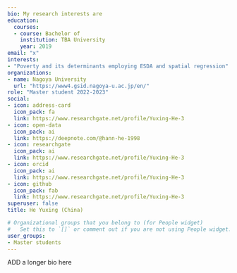 ```yaml
---
bio: My research interests are 
education:
  courses:
  - course: Bachelor of 
    institution: TBA University
    year: 2019
email: "x"
interests:
- "Poverty and its determinants employing ESDA and spatial regression"
organizations:
- name: Nagoya University
  url: "https://www4.gsid.nagoya-u.ac.jp/en/"
role: "Master student 2022-2023"
social:
- icon: address-card
  icon_pack: fa
  link: https://www.researchgate.net/profile/Yuxing-He-3
- icon: open-data
  icon_pack: ai
  link: https://deepnote.com/@hann-he-1998
- icon: researchgate
  icon_pack: ai
  link: https://www.researchgate.net/profile/Yuxing-He-3
- icon: orcid
  icon_pack: ai
  link: https://www.researchgate.net/profile/Yuxing-He-3
- icon: github
  icon_pack: fab
  link: https://www.researchgate.net/profile/Yuxing-He-3
superuser: false
title: He Yuxing (China)

# Organizational groups that you belong to (for People widget)
#   Set this to `[]` or comment out if you are not using People widget.
user_groups:
- Master students
---
```


ADD a longer bio here
